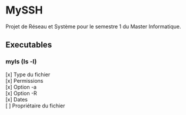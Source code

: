 # MySSH
Projet de Réseau et Système pour le semestre 1 du Master Informatique.

## Executables
### myls (ls -l)
[x] Type du fichier  
[x] Permissions  
[x] Option -a  
[x] Option -R  
[x] Dates  
[ ] Propriétaire du fichier  
